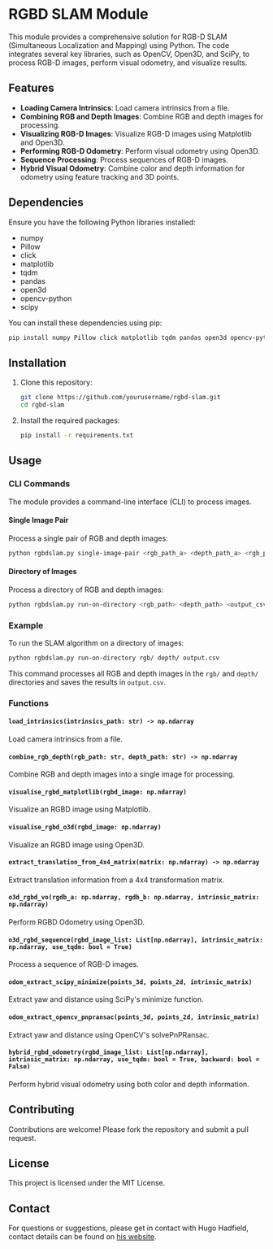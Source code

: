 # RGBD SLAM Module

This module provides a comprehensive solution for RGB-D SLAM (Simultaneous Localization and Mapping) using Python. The code integrates several key libraries, such as OpenCV, Open3D, and SciPy, to process RGB-D images, perform visual odometry, and visualize results.

## Features

- **Loading Camera Intrinsics**: Load camera intrinsics from a file.
- **Combining RGB and Depth Images**: Combine RGB and depth images for processing.
- **Visualizing RGB-D Images**: Visualize RGB-D images using Matplotlib and Open3D.
- **Performing RGB-D Odometry**: Perform visual odometry using Open3D.
- **Sequence Processing**: Process sequences of RGB-D images.
- **Hybrid Visual Odometry**: Combine color and depth information for odometry using feature tracking and 3D points.

## Dependencies

Ensure you have the following Python libraries installed:
- numpy
- Pillow
- click
- matplotlib
- tqdm
- pandas
- open3d
- opencv-python
- scipy

You can install these dependencies using pip:
```sh
pip install numpy Pillow click matplotlib tqdm pandas open3d opencv-python scipy
```

## Installation

1. Clone this repository:
    ```sh
    git clone https://github.com/yourusername/rgbd-slam.git
    cd rgbd-slam
    ```

2. Install the required packages:
    ```sh
    pip install -r requirements.txt
    ```

## Usage

### CLI Commands

The module provides a command-line interface (CLI) to process images.

#### Single Image Pair

Process a single pair of RGB and depth images:
```sh
python rgbdslam.py single-image-pair <rgb_path_a> <depth_path_a> <rgb_path_b> <depth_path_b>
```

#### Directory of Images

Process a directory of RGB and depth images:
```sh
python rgbdslam.py run-on-directory <rgb_path> <depth_path> <output_csv>
```

### Example

To run the SLAM algorithm on a directory of images:
```sh
python rgbdslam.py run-on-directory rgb/ depth/ output.csv
```

This command processes all RGB and depth images in the `rgb/` and `depth/` directories and saves the results in `output.csv`.

### Functions

#### `load_intrinsics(intrinsics_path: str) -> np.ndarray`

Load camera intrinsics from a file.

#### `combine_rgb_depth(rgb_path: str, depth_path: str) -> np.ndarray`

Combine RGB and depth images into a single image for processing.

#### `visualise_rgbd_matplotlib(rgbd_image: np.ndarray)`

Visualize an RGBD image using Matplotlib.

#### `visualise_rgbd_o3d(rgbd_image: np.ndarray)`

Visualize an RGBD image using Open3D.

#### `extract_translation_from_4x4_matrix(matrix: np.ndarray) -> np.ndarray`

Extract translation information from a 4x4 transformation matrix.

#### `o3d_rgbd_vo(rgdb_a: np.ndarray, rgdb_b: np.ndarray, intrinsic_matrix: np.ndarray)`

Perform RGBD Odometry using Open3D.

#### `o3d_rgbd_sequence(rgbd_image_list: List[np.ndarray], intrinsic_matrix: np.ndarray, use_tqdm: bool = True)`

Process a sequence of RGB-D images.

#### `odom_extract_scipy_minimize(points_3d, points_2d, intrinsic_matrix)`

Extract yaw and distance using SciPy's minimize function.

#### `odom_extract_opencv_pnpransac(points_3d, points_2d, intrinsic_matrix)`

Extract yaw and distance using OpenCV's solvePnPRansac.

#### `hybrid_rgbd_odometry(rgbd_image_list: List[np.ndarray], intrinsic_matrix: np.ndarray, use_tqdm: bool = True, backward: bool = False)`

Perform hybrid visual odometry using both color and depth information.

## Contributing

Contributions are welcome! Please fork the repository and submit a pull request.

## License

This project is licensed under the MIT License.

## Contact

For questions or suggestions, please get in contact with Hugo Hadfield, contact details can be found on [his website](https://hh409.user.srcf.net).


